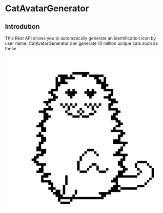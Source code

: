 # CatAvatarGenerator

## Introdution

This Rest API allows you to automatically generate an identification icon by user name.
CatAvatarGenerator can generate 10 million unique cats such as these

![Alt text](/cat_examples/cat1.jpg?raw=true)